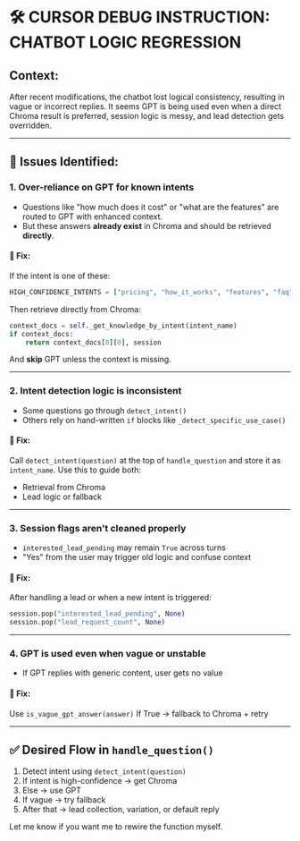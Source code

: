 # 🛠️ CURSOR DEBUG INSTRUCTION: CHATBOT LOGIC REGRESSION

## Context:
After recent modifications, the chatbot lost logical consistency, resulting in vague or incorrect replies. It seems GPT is being used even when a direct Chroma result is preferred, session logic is messy, and lead detection gets overridden.

---

## 🚨 Issues Identified:

### 1. Over-reliance on GPT for known intents
- Questions like "how much does it cost" or "what are the features" are routed to GPT with enhanced context.
- But these answers **already exist** in Chroma and should be retrieved **directly**.

#### 🔧 Fix:
If the intent is one of these:
```python
HIGH_CONFIDENCE_INTENTS = ["pricing", "how_it_works", "features", "faq"]
```
Then retrieve directly from Chroma:
```python
context_docs = self._get_knowledge_by_intent(intent_name)
if context_docs:
    return context_docs[0][0], session
```
And **skip** GPT unless the context is missing.

---

### 2. Intent detection logic is inconsistent
- Some questions go through `detect_intent()`
- Others rely on hand-written `if` blocks like `_detect_specific_use_case()`

#### 🔧 Fix:
Call `detect_intent(question)` at the top of `handle_question` and store it as `intent_name`.
Use this to guide both:
- Retrieval from Chroma
- Lead logic or fallback

---

### 3. Session flags aren't cleaned properly
- `interested_lead_pending` may remain `True` across turns
- "Yes" from the user may trigger old logic and confuse context

#### 🔧 Fix:
After handling a lead or when a new intent is triggered:
```python
session.pop("interested_lead_pending", None)
session.pop("lead_request_count", None)
```

---

### 4. GPT is used even when vague or unstable
- If GPT replies with generic content, user gets no value

#### 🔧 Fix:
Use `is_vague_gpt_answer(answer)`
If True → fallback to Chroma + retry

---

## ✅ Desired Flow in `handle_question()`
1. Detect intent using `detect_intent(question)`
2. If intent is high-confidence → get Chroma
3. Else → use GPT
4. If vague → try fallback
5. After that → lead collection, variation, or default reply

Let me know if you want me to rewire the function myself.
